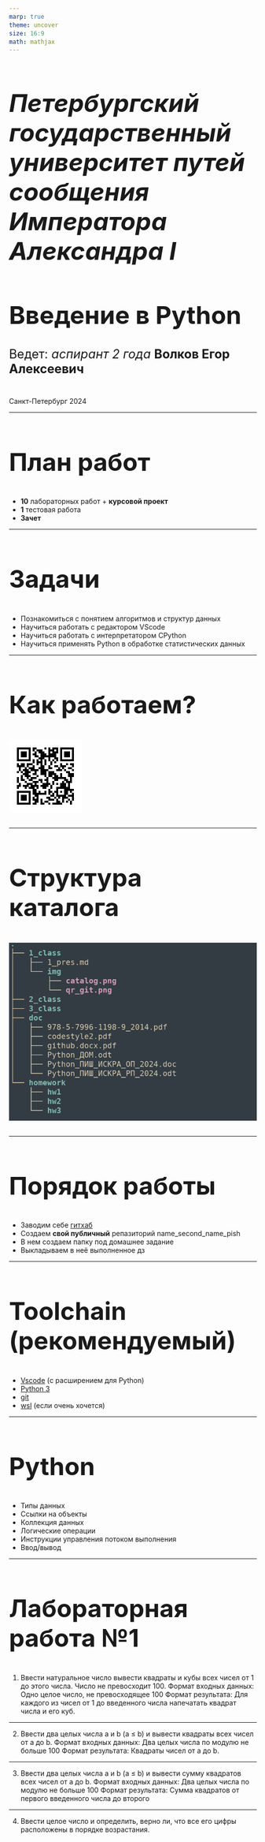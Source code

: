 ```yaml
---
marp: true
theme: uncover
size: 16:9
math: mathjax
---
```



<style scoped>
h1, h2{
  font-size: 50px
}
p {
    font-size: 25px
}
</style>

<style>
  :root {
    --color-background: #ddd;
    --color-background-code: #ccc;
    --color-background-paginate: rgba(128, 128, 128, 0.05);
    --color-foreground: #345;
    --color-highlight: #99c;
    --color-highlight-hover: #aaf;
    --color-highlight-heading: #99c;
    --color-header: #bbb;
    --color-header-shadow: transparent;
  }
</style>

## *Петербургский государственный университет путей сообщения Императора Александра I*

# Введение в Python

Ведет: *аспирант 2 года* **Волков Егор Алексеевич**

<br>
Санкт-Петербург 2024

---
## План работ
- **10** лабораторных работ + **курсовой проект**
- **1** тестовая работа
- **Зачет**

---

## Задачи
- Познакомиться с понятием алгоритмов и структур данных
- Научиться работать с редактором VScode
- Научиться работать с интерпретатором CPython
- Научиться применять Python в обработке статистических данных

---

## Как работаем?

![w:400 h:400](./img/qr_git.png)

---
## Структура каталога

![](./img/catalog.png)

---

## Порядок работы

- Заводим себе [гитхаб](../doc/github.docx.pdf)
- Создаем **свой публичный** репазиторий name_second_name_pish
- В нем создаем папку под домашнее задание
- Выкладываем в неё выполненное дз

---
## Toolchain (рекомендуемый)

- [Vscode](https://code.visualstudio.com/) (с расширением для Python)
- [Python 3](https://www.python.org/)
- [git](https://git-scm.com/)
- [wsl](https://learn.microsoft.com/ru-ru/windows/wsl/install) (если очень хочется)


---
## Python
- Типы данных
- Ссылки на объекты
- Коллекция данных
- Логические операции
- Инструкции управления потоком выполнения
- Ввод/вывод
---

## Лабораторная работа №1
1) Ввести натуральное число вывести квадраты и кубы всех чисел от 1 до этого числа.
Число не превосходит 100.
Формат входных данных: Одно целое число, не превосходящее 100
Формат результата: Для каждого из чисел от 1 до введенного числа напечатать квадрат
числа и его куб.
---

2) Ввести два целых числа a и b (a ≤ b) и вывести квадраты всех чисел от a до b.
Формат входных данных: Два целых числа по модулю не больше 100
Формат результата: Квадраты чисел от a до b.

---

3) Ввести два целых числа a и b (a ≤ b) и вывести сумму квадратов всех чисел от a до b.
Формат входных данных: Два целых числа по модулю не больше 100
Формат результата: Сумма квадратов от первого введенного числа до второго

---

4) Ввести целое число и определить, верно ли, что все его цифры расположены в порядке
возрастания.